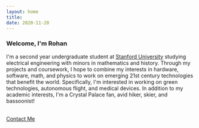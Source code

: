 ```yaml
---
layout: home
title: 
date: 2020-11-20 
---
```

### Welcome, I'm Rohan 
I'm a second year undergraduate student at <a href="https://www.stanford.edu/" class="highlighted">Stanford University</a> studying electrical engineering with minors in mathematics and history. Through my projects and coursework, I hope to combine my interests in hardware, software, math, and physics to work on emerging 21st century technologies that benefit the world. Specifically, I'm interested in working on green technologies, autonomous flight, and medical devices. In addition to my academic interests, I'm a Crystal Palace fan, avid hiker, skier, and bassoonist! 

<!-- <a href="/about.html" class="highlighted">Continue Reading</a> -->
<br>
<a href="/contact.html" class="highlighted">Contact Me</a>


